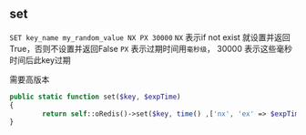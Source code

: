 ## set

`SET key_name my_random_value NX PX 30000`
`NX` 表示if not exist 就设置并返回True，否则不设置并返回False
`PX` 表示过期时间用`毫秒级`， 30000 表示这些毫秒时间后此key过期

需要高版本

```php
public static function set($key, $expTime)
{
        return self::oRedis()->set($key, time() ,['nx', 'ex' => $expTime]);
}


```
